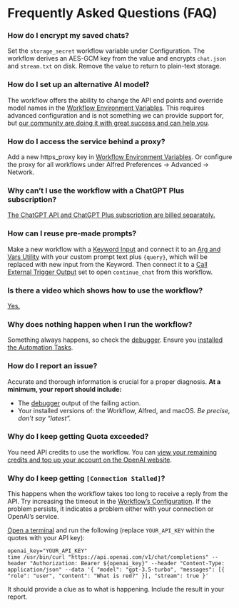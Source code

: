 # Frequently Asked Questions (FAQ)

### How do I encrypt my saved chats?

Set the `storage_secret` workflow variable under Configuration. The workflow derives an AES-GCM key from the value and encrypts `chat.json` and `stream.txt` on disk. Remove the value to return to plain-text storage.

### How do I set up an alternative AI model?

The workflow offers the ability to change the API end points and override model names in the [Workflow Environment Variables](https://www.alfredapp.com/help/workflows/advanced/variables/#environment). This requires advanced configuration and is not something we can provide support for, but [our community are doing it with great success and can help you](https://www.alfredforum.com/topic/21544-using-alternative-and-local-models-with-the-chatgpt-dall-e-workflow/).

### How do I access the service behind a proxy?

Add a new https_proxy key in [Workflow Environment Variables](https://www.alfredapp.com/help/workflows/advanced/variables/#environment). Or configure the proxy for all workflows under Alfred Preferences → Advanced → Network.

### Why can’t I use the workflow with a ChatGPT Plus subscription?

[The ChatGPT API and ChatGPT Plus subscription are billed separately.](https://help.openai.com/en/articles/6950777-what-is-chatgpt-plus#h_e3d911c532)

### How can I reuse pre-made prompts?

Make a new workflow with a [Keyword Input](https://www.alfredapp.com/help/workflows/inputs/keyword/) and connect it to an [Arg and Vars Utility](https://www.alfredapp.com/help/workflows/utilities/argument/) with your custom prompt text plus `{query}`, which will be replaced with new input from the Keyword. Then connect it to a [Call External Trigger Output](https://www.alfredapp.com/help/workflows/outputs/call-external-trigger/) set to open `continue_chat` from this workflow.

### Is there a video which shows how to use the workflow?

[Yes.](https://youtube.com/watch?v=eNPMqyV8psY)

### Why does nothing happen when I run the workflow?

Something always happens, so check the [debugger](https://www.alfredapp.com/help/workflows/advanced/debugger/). Ensure you [installed the Automation Tasks](https://www.alfredapp.com/help/kb/automation-task-not-found/).

### How do I report an issue?

Accurate and thorough information is crucial for a proper diagnosis. **At a minimum, your report should include:**

* The [debugger](https://www.alfredapp.com/help/workflows/advanced/debugger/) output of the failing action.
* Your installed versions of: the Workflow, Alfred, and macOS. *Be precise, don’t say “latest”.*

### Why do I keep getting Quota exceeded?

You need API credits to use the workflow. You can [view your remaining credits and top up your account on the OpenAI website](https://platform.openai.com/account/billing/overview).

### Why do I keep getting `[Connection Stalled]`?

This happens when the workflow takes too long to receive a reply from the API. Try increasing the timeout in the [Workflow’s Configuration](https://www.alfredapp.com/help/workflows/user-configuration/). If the problem persists, it indicates a problem either with your connection or OpenAI’s service.

[Open a terminal](https://support.apple.com/en-gb/guide/terminal/apd5265185d-f365-44cb-8b09-71a064a42125/mac) and run the following (replace `YOUR_API_KEY` within the quotes with your API key):

```console
openai_key="YOUR_API_KEY"
time /usr/bin/curl "https://api.openai.com/v1/chat/completions" --header "Authorization: Bearer ${openai_key}" --header "Content-Type: application/json" --data '{ "model": "gpt-3.5-turbo", "messages": [{ "role": "user", "content": "What is red?" }], "stream": true }'
```

It should provide a clue as to what is happening. Include the result in your report.
